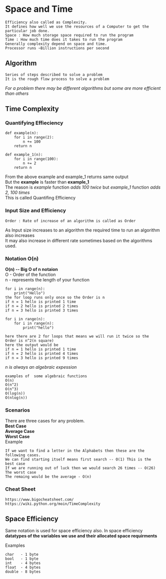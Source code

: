 # Space and Time
    Efficiency also called as Complexity.
    It defines how well we use the resources of a Computer to get the particular job done.
    Space : How much storage space required to run the program
    Time : How much time does it takes to run the program
    Generally complexity depend on space and time.
    Processor runs ~Billion instructions per second
## Algorithm
    Series of steps described to solve a problem
    It is the rough flow process to solve a problem
*For a problem there may be different algorithms but some are more efficient than others*

## Time Complexity

### Quantifying Effieciency
    def example(n):
        for i in range(2):
            n += 100
        return n

    def example_1(n):
        for i in range(100):
            n += 2
        return n
From the above example and example_1 returns same output</br>
But the **example** is faster than **example_1**</br>
The reason is *example* function *adds 100 twice* but *example_1* function *adds 2, 100 times*</br>
This is called Quantifing Efficiency</br>
### Input Size and Efficiency
    Order : Rate of increase of an algorithm is called as Order
As Input size increases to an algorithm  the required time to run an algorithm also increases</br>
It may also increase in different rate sometimes based on the algorithms used.</br>

### Notation O(n)
**O(n) -- Big O of n notaion**</br>
O - Order of the function</br>
n - represents the length of your function</br>


    for i in range(n):
        print("Hello")
    the for loop runs only once so the Order is n
    if n = 1 hello is printed 1 time
    if n = 2 hello is printed 2 times
    if n = 3 hello is printed 3 times

    for i in range(n):
        for i in range(n):
            print("hello")

    here there are 2 for loops that means we will run it twice so the Order is n^2(n square)
    here the output would be 
    if n = 1 hello is printed 1 time
    if n = 2 hello is printed 4 times
    if n = 3 hello is printed 9 times

*n is always an algebraic expession*</br>

    examples of  some algebraic functions
    O(n)
    O(n^2)
    O(n^3)
    O(log(n))
    O(nlog(n))
### Scenarios
There are three cases for any problem.</br>
**Best Case**</br>
**Average Case**</br>
**Worst Case**</br>
Example</br>

    If we want to find a letter in the Alphabets then these are the following cases.
    We can find starting itself means first search -- O(1) This is the best case
    If we are running out of luck then we would search 26 times -- O(26) The worst case
    The remaing would be the average - O(n)

### Cheat Sheet
    https://www.bigocheatsheet.com/
    https://wiki.python.org/moin/TimeComplexity

## Space Efficiency
Same notation is used for space efficiency also.
In space efficiency **datatypes of the variables we use and their allocated space requirments**</br>

Examples</br>
    
    char   - 1 byte
    bool   - 1 byte
    int    - 4 bytes
    float  - 4 bytes
    double - 8 bytes